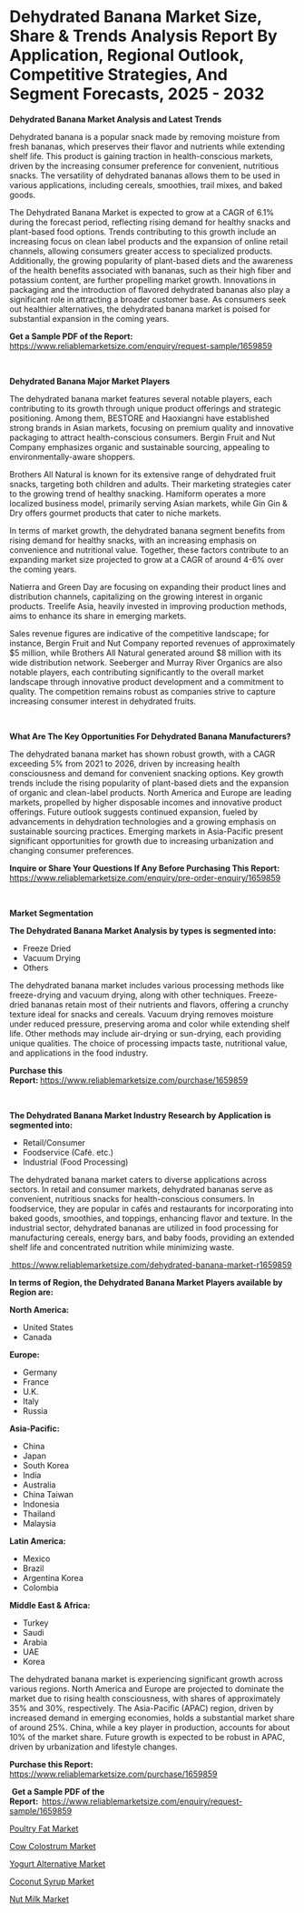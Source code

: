 <p><h1>Dehydrated Banana Market Size, Share & Trends Analysis Report By Application, Regional Outlook, Competitive Strategies, And Segment Forecasts, 2025 - 2032</h1></p><p><strong>Dehydrated Banana Market Analysis and Latest Trends</strong></p>
<p><p>Dehydrated banana is a popular snack made by removing moisture from fresh bananas, which preserves their flavor and nutrients while extending shelf life. This product is gaining traction in health-conscious markets, driven by the increasing consumer preference for convenient, nutritious snacks. The versatility of dehydrated bananas allows them to be used in various applications, including cereals, smoothies, trail mixes, and baked goods.</p><p>The Dehydrated Banana Market is expected to grow at a CAGR of 6.1% during the forecast period, reflecting rising demand for healthy snacks and plant-based food options. Trends contributing to this growth include an increasing focus on clean label products and the expansion of online retail channels, allowing consumers greater access to specialized products. Additionally, the growing popularity of plant-based diets and the awareness of the health benefits associated with bananas, such as their high fiber and potassium content, are further propelling market growth. Innovations in packaging and the introduction of flavored dehydrated bananas also play a significant role in attracting a broader customer base. As consumers seek out healthier alternatives, the dehydrated banana market is poised for substantial expansion in the coming years.</p></p>
<p><strong>Get a Sample PDF of the Report:&nbsp;</strong> <a href="https://www.reliablemarketsize.com/enquiry/request-sample/1659859?utm_campaign=2041&utm_medium=2&utm_source=Github&utm_content=ia&utm_term=07042025&utm_id=dehydrated-banana">https://www.reliablemarketsize.com/enquiry/request-sample/1659859</a></p>
<p>&nbsp;</p>
<p><strong>Dehydrated Banana Major Market Players</strong></p>
<p><p>The dehydrated banana market features several notable players, each contributing to its growth through unique product offerings and strategic positioning. Among them, BESTORE and Haoxiangni have established strong brands in Asian markets, focusing on premium quality and innovative packaging to attract health-conscious consumers. Bergin Fruit and Nut Company emphasizes organic and sustainable sourcing, appealing to environmentally-aware shoppers.</p><p>Brothers All Natural is known for its extensive range of dehydrated fruit snacks, targeting both children and adults. Their marketing strategies cater to the growing trend of healthy snacking. Hamiform operates a more localized business model, primarily serving Asian markets, while Gin Gin & Dry offers gourmet products that cater to niche markets.</p><p>In terms of market growth, the dehydrated banana segment benefits from rising demand for healthy snacks, with an increasing emphasis on convenience and nutritional value. Together, these factors contribute to an expanding market size projected to grow at a CAGR of around 4-6% over the coming years.</p><p>Natierra and Green Day are focusing on expanding their product lines and distribution channels, capitalizing on the growing interest in organic products. Treelife Asia, heavily invested in improving production methods, aims to enhance its share in emerging markets.</p><p>Sales revenue figures are indicative of the competitive landscape; for instance, Bergin Fruit and Nut Company reported revenues of approximately $5 million, while Brothers All Natural generated around $8 million with its wide distribution network. Seeberger and Murray River Organics are also notable players, each contributing significantly to the overall market landscape through innovative product development and a commitment to quality. The competition remains robust as companies strive to capture increasing consumer interest in dehydrated fruits.</p></p>
<p>&nbsp;</p>
<p><strong>What Are The Key Opportunities For Dehydrated Banana Manufacturers?</strong></p>
<p><p>The dehydrated banana market has shown robust growth, with a CAGR exceeding 5% from 2021 to 2026, driven by increasing health consciousness and demand for convenient snacking options. Key growth trends include the rising popularity of plant-based diets and the expansion of organic and clean-label products. North America and Europe are leading markets, propelled by higher disposable incomes and innovative product offerings. Future outlook suggests continued expansion, fueled by advancements in dehydration technologies and a growing emphasis on sustainable sourcing practices. Emerging markets in Asia-Pacific present significant opportunities for growth due to increasing urbanization and changing consumer preferences.</p></p>
<p><strong>Inquire or Share Your Questions If Any Before Purchasing This Report:</strong> <a href="https://www.reliablemarketsize.com/enquiry/pre-order-enquiry/1659859?utm_campaign=2041&utm_medium=2&utm_source=Github&utm_content=ia&utm_term=07042025&utm_id=dehydrated-banana">https://www.reliablemarketsize.com/enquiry/pre-order-enquiry/1659859</a></p>
<p>&nbsp;</p>
<p><strong>Market Segmentation</strong></p>
<p><strong>The Dehydrated Banana Market Analysis by types is segmented into:</strong></p>
<p><ul><li>Freeze Dried</li><li>Vacuum Drying</li><li>Others</li></ul></p>
<p><p>The dehydrated banana market includes various processing methods like freeze-drying and vacuum drying, along with other techniques. Freeze-dried bananas retain most of their nutrients and flavors, offering a crunchy texture ideal for snacks and cereals. Vacuum drying removes moisture under reduced pressure, preserving aroma and color while extending shelf life. Other methods may include air-drying or sun-drying, each providing unique qualities. The choice of processing impacts taste, nutritional value, and applications in the food industry.</p></p>
<p><strong>Purchase this Report:&nbsp;</strong><a href="https://www.reliablemarketsize.com/purchase/1659859?utm_campaign=2041&utm_medium=2&utm_source=Github&utm_content=ia&utm_term=07042025&utm_id=dehydrated-banana">https://www.reliablemarketsize.com/purchase/1659859</a></p>
<p>&nbsp;</p>
<p><strong>The Dehydrated Banana Market Industry Research by Application is segmented into:</strong></p>
<p><ul><li>Retail/Consumer</li><li>Foodservice (Café. etc.)</li><li>Industrial (Food Processing)</li></ul></p>
<p><p>The dehydrated banana market caters to diverse applications across sectors. In retail and consumer markets, dehydrated bananas serve as convenient, nutritious snacks for health-conscious consumers. In foodservice, they are popular in cafés and restaurants for incorporating into baked goods, smoothies, and toppings, enhancing flavor and texture. In the industrial sector, dehydrated bananas are utilized in food processing for manufacturing cereals, energy bars, and baby foods, providing an extended shelf life and concentrated nutrition while minimizing waste.</p></p>
<p><a href="https://www.reliablemarketsize.com/dehydrated-banana-market-r1659859?utm_campaign=2041&utm_medium=2&utm_source=Github&utm_content=ia&utm_term=07042025&utm_id=dehydrated-banana">&nbsp;https://www.reliablemarketsize.com/dehydrated-banana-market-r1659859</a></p>
<p><strong>In terms of Region, the Dehydrated Banana Market Players available by Region are:</strong></p>
<p>
    <p> <strong> North America: </strong>
        <ul>
            <li>United States</li>
            <li>Canada</li>
        </ul>
        </p> 
    <p> <strong> Europe: </strong>
        <ul>
            <li>Germany</li>
            <li>France</li>
            <li>U.K.</li>
            <li>Italy</li>
            <li>Russia</li>
        </ul>
        </p> 
    <p> <strong> Asia-Pacific: </strong>
        <ul>
            <li>China</li>
            <li>Japan</li>
            <li>South Korea</li>
            <li>India</li>
            <li>Australia</li>
            <li>China Taiwan</li>
            <li>Indonesia</li>
            <li>Thailand</li>
            <li>Malaysia</li>
        </ul>
        </p> 
    <p> <strong> Latin America: </strong>
        <ul>
            <li>Mexico</li>
            <li>Brazil</li>
            <li>Argentina Korea</li>
            <li>Colombia</li>
        </ul>
        </p> 
    <p> <strong> Middle East & Africa: </strong>
        <ul>
            <li>Turkey</li>
            <li>Saudi</li>
            <li>Arabia</li>
            <li>UAE</li>
            <li>Korea</li>
        </ul>
    </p>
    </p>
<p><p>The dehydrated banana market is experiencing significant growth across various regions. North America and Europe are projected to dominate the market due to rising health consciousness, with shares of approximately 35% and 30%, respectively. The Asia-Pacific (APAC) region, driven by increased demand in emerging economies, holds a substantial market share of around 25%. China, while a key player in production, accounts for about 10% of the market share. Future growth is expected to be robust in APAC, driven by urbanization and lifestyle changes.</p></p>
<p><strong>Purchase this Report: </strong><a href="https://www.reliablemarketsize.com/purchase/1659859?utm_campaign=2041&utm_medium=2&utm_source=Github&utm_content=ia&utm_term=07042025&utm_id=dehydrated-banana">https://www.reliablemarketsize.com/purchase/1659859</a></p>
<p>&nbsp;<strong>Get a Sample PDF of the Report:&nbsp;&nbsp;</strong><a href="https://www.reliablemarketsize.com/enquiry/request-sample/1659859?utm_campaign=2041&utm_medium=2&utm_source=Github&utm_content=ia&utm_term=07042025&utm_id=dehydrated-banana">https://www.reliablemarketsize.com/enquiry/request-sample/1659859</a></p>
<p><strong></strong></p>
<p><p><a href="https://github.com/vasosblenksk/Market-Research-Report-List-1/blob/main/poultry-fat-market.md?utm_campaign=2041&utm_medium=2&utm_source=Github&utm_content=ia&utm_term=07042025&utm_id=dehydrated-banana">Poultry Fat Market</a></p><p><a href="https://github.com/keehnkaesssi/Market-Research-Report-List-1/blob/main/cow-colostrum-market.md?utm_campaign=2041&utm_medium=2&utm_source=Github&utm_content=ia&utm_term=07042025&utm_id=dehydrated-banana">Cow Colostrum Market</a></p><p><a href="https://github.com/merzafairy04/Market-Research-Report-List-1/blob/main/yogurt-alternative-market.md?utm_campaign=2041&utm_medium=2&utm_source=Github&utm_content=ia&utm_term=07042025&utm_id=dehydrated-banana">Yogurt Alternative Market</a></p><p><a href="https://github.com/ifsahvadenah/Market-Research-Report-List-1/blob/main/coconut-syrup-market.md?utm_campaign=2041&utm_medium=2&utm_source=Github&utm_content=ia&utm_term=07042025&utm_id=dehydrated-banana">Coconut Syrup Market</a></p><p><a href="https://github.com/viohlbrenksf/Market-Research-Report-List-1/blob/main/nut-milk-market.md?utm_campaign=2041&utm_medium=2&utm_source=Github&utm_content=ia&utm_term=07042025&utm_id=dehydrated-banana">Nut Milk Market</a></p></p>